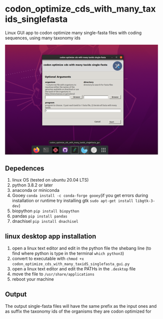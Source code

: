 # codon_optimize_cds_with_many_taxids_singlefasta
 Linux GUI app to codon optimize many single-fasta files with coding sequences, using many taxonomy ids

![](img/program_gui.png)

## Depedences
1. linux OS (tested on ubuntu 20.04 LTS)
2. python 3.8.2 or later
3. anaconda or miniconda
4. Gooey `conda install -c conda-forge gooey`(if you get errors during installation or runtime try installing gtk `sudo apt-get install libgtk-3-dev`)
5. biopython `pip install biopython`
6. pandas `pip install pandas`
7. dnachisel `pip install dnachisel`

## linux desktop app installation
1. open a linux text editor and edit in the python file the shebang line (to find where python is type in the terminal `which python3`) 
2. convert to executable with `chmod +x codon_optimize_cds_with_many_taxidS_singlefasta_gui.py`
3. open a linux text editor and edit the PATHs in the `.desktop` file
4. move the file to `/usr/share/applications`
5. reboot your machine

## Output
The output single-fasta files will have the same prefix as the input ones and as suffix the taxonomy ids of the organisms they are codon optimized for

